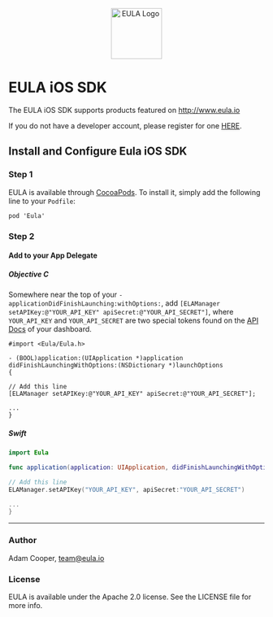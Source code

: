 <p align="center"><img src="https://s3-us-west-1.amazonaws.com/eula-assets/eula-logo.png" width="100" alt="EULA Logo"/></p>

# EULA iOS SDK

The EULA iOS SDK supports products featured on http://www.eula.io

If you do not have a developer account, please register for one [HERE](http://www.eula.io/register).

## Install and Configure Eula iOS SDK

### Step 1

EULA is available through [CocoaPods](http://cocoapods.org/). To install it, simply add the following line to your `Podfile`:

```
pod 'Eula'
```

### Step 2
#### Add to your App Delegate
##### _Objective C_
Somewhere near the top of your `-applicationDidFinishLaunching:withOptions:`, add `[ELAManager setAPIKey:@"YOUR_API_KEY" apiSecret:@"YOUR_API_SECRET"]`, where `YOUR_API_KEY` and `YOUR_API_SECRET` are two special tokens found on the [API Docs](http://eula.io/api-documents) of your dashboard.

```objc
#import <Eula/Eula.h>

- (BOOL)application:(UIApplication *)application didFinishLaunchingWithOptions:(NSDictionary *)launchOptions
{

// Add this line
[ELAManager setAPIKey:@"YOUR_API_KEY" apiSecret:@"YOUR_API_SECRET"];

...
}
```

##### _Swift_

```swift
import Eula

func application(application: UIApplication, didFinishLaunchingWithOptions launchOptions: [NSObject: AnyObject]?) -> Bool {

// Add this line
ELAManager.setAPIKey("YOUR_API_KEY", apiSecret:"YOUR_API_SECRET")

...
}
```
---
### Author

Adam Cooper, team@eula.io

### License

EULA is available under the Apache 2.0 license. See the LICENSE file for more info.
